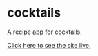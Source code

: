 # cocktails
A recipe app for cocktails.



[Click here to see the site live.](http://babadoozep.github.io/cocktails/#/recipeListView)